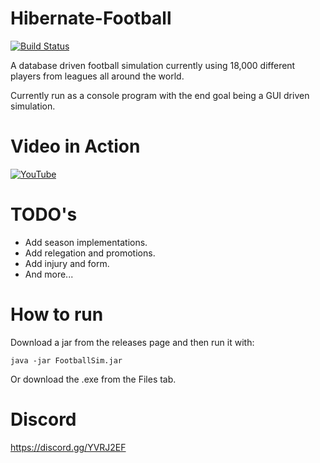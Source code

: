 # Hibernate-Football

[![Build Status](https://travis-ci.com/jameslfc19/Hibernate-Football.svg?branch=master)](https://travis-ci.com/jameslfc19/Hibernate-Football)

A database driven football simulation currently using 18,000 different players from leagues all around the world.

Currently run as a console program with the end goal being a GUI driven simulation.

# Video in Action

[![YouTube](https://img.youtube.com/vi/sa5dl1AiVEY/0.jpg)](https://www.youtube.com/watch?v=sa5dl1AiVEY)

# TODO's
* Add season implementations.
* Add relegation and promotions.
* Add injury and form.
* And more...

# How to run
Download a jar from the releases page and then run it with:
```
java -jar FootballSim.jar
```
Or download the .exe from the Files tab.

# Discord
https://discord.gg/YVRJ2EF
